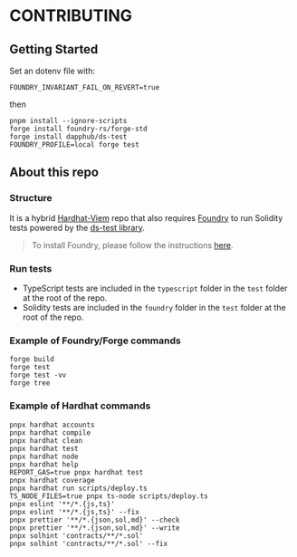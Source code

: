 # CONTRIBUTING


## Getting Started

Set an dotenv file with:

```
FOUNDRY_INVARIANT_FAIL_ON_REVERT=true
```

then

```
pnpm install --ignore-scripts
forge install foundry-rs/forge-std
forge install dapphub/ds-test
FOUNDRY_PROFILE=local forge test
```

## About this repo

### Structure

It is a hybrid [Hardhat-Viem](https://hardhat.org/) repo that also requires [Foundry](https://book.getfoundry.sh/index.html) to run Solidity tests powered by the [ds-test library](https://github.com/dapphub/ds-test/).

> To install Foundry, please follow the instructions [here](https://book.getfoundry.sh/getting-started/installation.html).

### Run tests

- TypeScript tests are included in the `typescript` folder in the `test` folder at the root of the repo.
- Solidity tests are included in the `foundry` folder in the `test` folder at the root of the repo.

### Example of Foundry/Forge commands

```shell
forge build
forge test
forge test -vv
forge tree
```

### Example of Hardhat commands

```shell
pnpx hardhat accounts
pnpx hardhat compile
pnpx hardhat clean
pnpx hardhat test
pnpx hardhat node
pnpx hardhat help
REPORT_GAS=true pnpx hardhat test
pnpx hardhat coverage
pnpx hardhat run scripts/deploy.ts
TS_NODE_FILES=true pnpx ts-node scripts/deploy.ts
pnpx eslint '**/*.{js,ts}'
pnpx eslint '**/*.{js,ts}' --fix
pnpx prettier '**/*.{json,sol,md}' --check
pnpx prettier '**/*.{json,sol,md}' --write
pnpx solhint 'contracts/**/*.sol'
pnpx solhint 'contracts/**/*.sol' --fix
```